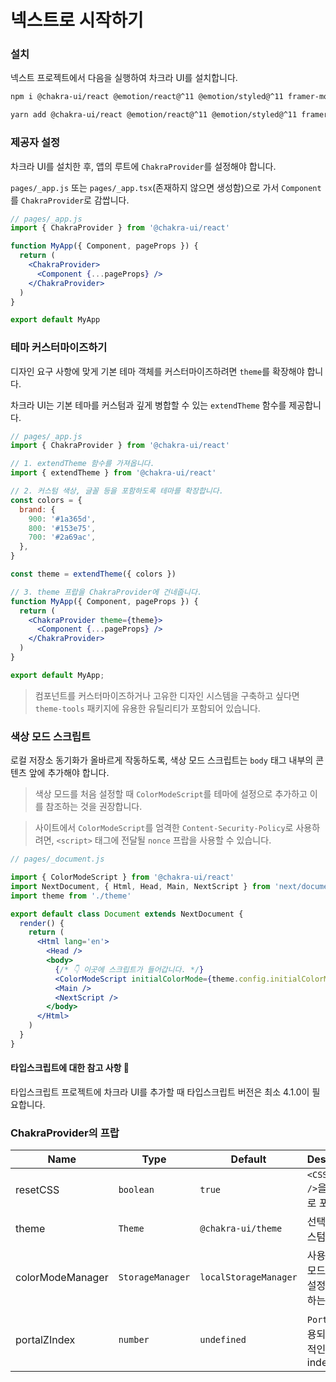 # 넥스트로 시작하기

### 설치

넥스트 프로젝트에서 다음을 실행하여 차크라 UI를 설치합니다.

```bash
npm i @chakra-ui/react @emotion/react@^11 @emotion/styled@^11 framer-motion@^6
```

```bash
yarn add @chakra-ui/react @emotion/react@^11 @emotion/styled@^11 framer-motion@^6
```

### 제공자 설정

차크라 UI를 설치한 후, 앱의 루트에 `ChakraProvider`를 설정해야 합니다.

`pages/_app.js` 또는 `pages/_app.tsx`(존재하지 않으면 생성함)으로 가서 `Component`를 `ChakraProvider`로 감쌉니다.

```jsx live=false
// pages/_app.js
import { ChakraProvider } from '@chakra-ui/react'

function MyApp({ Component, pageProps }) {
  return (
    <ChakraProvider>
      <Component {...pageProps} />
    </ChakraProvider>
  )
}

export default MyApp
```

### 테마 커스터마이즈하기

디자인 요구 사항에 맞게 기본 테마 객체를 커스터마이즈하려면 `theme`를 확장해야 합니다.

차크라 UI는 기본 테마를 커스텀과 깊게 병합할 수 있는 `extendTheme` 함수를 제공합니다.

```jsx live=false
// pages/_app.js
import { ChakraProvider } from '@chakra-ui/react'

// 1. extendTheme 함수를 가져옵니다.
import { extendTheme } from '@chakra-ui/react'

// 2. 커스텀 색상, 글꼴 등을 포함하도록 테마를 확장합니다.
const colors = {
  brand: {
    900: '#1a365d',
    800: '#153e75',
    700: '#2a69ac',
  },
}

const theme = extendTheme({ colors })

// 3. theme 프랍을 ChakraProvider에 건네줍니다.
function MyApp({ Component, pageProps }) {
  return (
    <ChakraProvider theme={theme}>
      <Component {...pageProps} />
    </ChakraProvider>
  )
}

export default MyApp;
```

> 컴포넌트를 커스터마이즈하거나 고유한 디자인 시스템을 구축하고 싶다면
> `theme-tools` 패키지에 유용한 유틸리티가 포함되어 있습니다.

### 색상 모드 스크립트

로컬 저장소 동기화가 올바르게 작동하도록, 색상 모드 스크립트는 `body` 태그 내부의
콘텐츠 앞에 추가해야 합니다.

> 색상 모드를 처음 설정할 때 `ColorModeScript`를 테마에 설정으로 추가하고 이를 참조하는 것을 권장합니다.

> 사이트에서 `ColorModeScript`를 엄격한 `Content-Security-Policy`로 사용하려면, `<script>` 태그에 전달될 `nonce` 프랍을 사용할 수 있습니다.

```jsx live=false ln={14}
// pages/_document.js

import { ColorModeScript } from '@chakra-ui/react'
import NextDocument, { Html, Head, Main, NextScript } from 'next/document'
import theme from './theme'

export default class Document extends NextDocument {
  render() {
    return (
      <Html lang='en'>
        <Head />
        <body>
          {/* 👇 이곳에 스크립트가 들어갑니다. */}
          <ColorModeScript initialColorMode={theme.config.initialColorMode} />
          <Main />
          <NextScript />
        </body>
      </Html>
    )
  }
}
```

#### 타입스크립트에 대한 참고 사항 🚨

타입스크립트 프로젝트에 차크라 UI를 추가할 때 타입스크립트 버전은 최소 4.1.0이 필요합니다.

### ChakraProvider의 프랍

| Name | Type | Default | Description |
| ---------------- | ---------------- | --------------------- | --------------------------------------------------- |
| resetCSS | `boolean` | `true` | `<CSSReset />`을 자동으로 포함 |
| theme | `Theme` | `@chakra-ui/theme` | 선택적인 커스텀 테마 |
| colorModeManager | `StorageManager` | `localStorageManager` | 사용자 색상 모드의 기본 설정을 유지하는 관리자 |
| portalZIndex | `number` | `undefined` | `Portal`에 사용되는 일반적인 z-index |